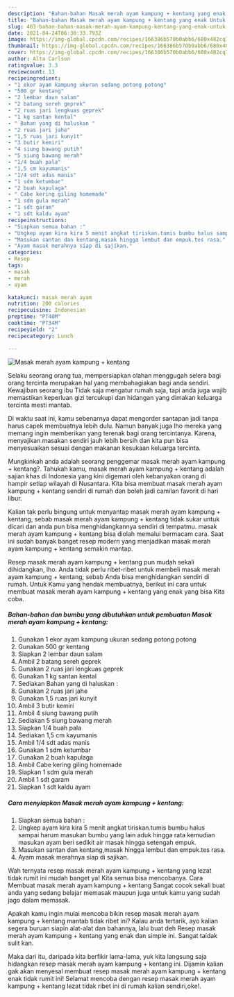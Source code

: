 ```yaml
---
description: "Bahan-bahan Masak merah ayam kampung + kentang yang enak Untuk Jualan"
title: "Bahan-bahan Masak merah ayam kampung + kentang yang enak Untuk Jualan"
slug: 463-bahan-bahan-masak-merah-ayam-kampung-kentang-yang-enak-untuk-jualan
date: 2021-04-24T06:30:33.793Z
image: https://img-global.cpcdn.com/recipes/166386b570b0abb6/680x482cq70/masak-merah-ayam-kampung-kentang-foto-resep-utama.jpg
thumbnail: https://img-global.cpcdn.com/recipes/166386b570b0abb6/680x482cq70/masak-merah-ayam-kampung-kentang-foto-resep-utama.jpg
cover: https://img-global.cpcdn.com/recipes/166386b570b0abb6/680x482cq70/masak-merah-ayam-kampung-kentang-foto-resep-utama.jpg
author: Alta Carlson
ratingvalue: 3.3
reviewcount: 13
recipeingredient:
- "1 ekor ayam kampung ukuran sedang potong potong"
- "500 gr kentang"
- "2 lembar daun salam"
- "2 batang sereh geprek"
- "2 ruas jari lengkuas geprek"
- "1 kg santan kental"
- " Bahan yang di haluskan "
- "2 ruas jari jahe"
- "1,5 ruas jari kunyit"
- "3 butir kemiri"
- "4 siung bawang putih"
- "5 siung bawang merah"
- "1/4 buah pala"
- "1,5 cm kayumanis"
- "1/4 sdt adas manis"
- "1 sdm ketumbar"
- "2 buah kapulaga"
- " Cabe kering giling homemade"
- "1 sdm gula merah"
- "1 sdt garam"
- "1 sdt kaldu ayam"
recipeinstructions:
- "Siapkan semua bahan :"
- "Ungkep ayam kira kira 5 menit angkat tiriskan.tumis bumbu halus sampai harum masukan bumbu yang lain aduk hingga rata kemudian masukan ayam beri sedikit air masak hingga setengah empuk."
- "Masukan santan dan kentang,masak hingga lembut dan empuk.tes rasa."
- "Ayam masak merahnya siap di sajikan."
categories:
- Resep
tags:
- masak
- merah
- ayam

katakunci: masak merah ayam 
nutrition: 200 calories
recipecuisine: Indonesian
preptime: "PT40M"
cooktime: "PT34M"
recipeyield: "2"
recipecategory: Lunch

---
```



![Masak merah ayam kampung + kentang](https://img-global.cpcdn.com/recipes/166386b570b0abb6/680x482cq70/masak-merah-ayam-kampung-kentang-foto-resep-utama.jpg)

Selaku seorang orang tua, mempersiapkan olahan menggugah selera bagi orang tercinta merupakan hal yang membahagiakan bagi anda sendiri. Kewajiban seorang ibu Tidak saja mengatur rumah saja, tapi anda juga wajib memastikan keperluan gizi tercukupi dan hidangan yang dimakan keluarga tercinta mesti mantab.

Di waktu  saat ini, kamu sebenarnya dapat mengorder santapan jadi tanpa harus capek membuatnya lebih dulu. Namun banyak juga lho mereka yang memang ingin memberikan yang terenak bagi orang tercintanya. Karena, menyajikan masakan sendiri jauh lebih bersih dan kita pun bisa menyesuaikan sesuai dengan makanan kesukaan keluarga tercinta. 



Mungkinkah anda adalah seorang penggemar masak merah ayam kampung + kentang?. Tahukah kamu, masak merah ayam kampung + kentang adalah sajian khas di Indonesia yang kini digemari oleh kebanyakan orang di hampir setiap wilayah di Nusantara. Kita bisa membuat masak merah ayam kampung + kentang sendiri di rumah dan boleh jadi camilan favorit di hari libur.

Kalian tak perlu bingung untuk menyantap masak merah ayam kampung + kentang, sebab masak merah ayam kampung + kentang tidak sukar untuk dicari dan anda pun bisa menghidangkannya sendiri di tempatmu. masak merah ayam kampung + kentang bisa diolah memalui bermacam cara. Saat ini sudah banyak banget resep modern yang menjadikan masak merah ayam kampung + kentang semakin mantap.

Resep masak merah ayam kampung + kentang pun mudah sekali dihidangkan, lho. Anda tidak perlu ribet-ribet untuk membeli masak merah ayam kampung + kentang, sebab Anda bisa menghidangkan sendiri di rumah. Untuk Kamu yang hendak membuatnya, berikut ini cara untuk membuat masak merah ayam kampung + kentang yang enak yang bisa Kita coba.

<!--inarticleads1-->

##### Bahan-bahan dan bumbu yang dibutuhkan untuk pembuatan Masak merah ayam kampung + kentang:

1. Gunakan 1 ekor ayam kampung ukuran sedang potong potong
1. Gunakan 500 gr kentang
1. Siapkan 2 lembar daun salam
1. Ambil 2 batang sereh geprek
1. Gunakan 2 ruas jari lengkuas geprek
1. Gunakan 1 kg santan kental
1. Sediakan  Bahan yang di haluskan :
1. Gunakan 2 ruas jari jahe
1. Gunakan 1,5 ruas jari kunyit
1. Ambil 3 butir kemiri
1. Ambil 4 siung bawang putih
1. Sediakan 5 siung bawang merah
1. Siapkan 1/4 buah pala
1. Sediakan 1,5 cm kayumanis
1. Ambil 1/4 sdt adas manis
1. Gunakan 1 sdm ketumbar
1. Gunakan 2 buah kapulaga
1. Ambil  Cabe kering giling homemade
1. Siapkan 1 sdm gula merah
1. Ambil 1 sdt garam
1. Siapkan 1 sdt kaldu ayam




<!--inarticleads2-->

##### Cara menyiapkan Masak merah ayam kampung + kentang:

1. Siapkan semua bahan :
1. Ungkep ayam kira kira 5 menit angkat tiriskan.tumis bumbu halus sampai harum masukan bumbu yang lain aduk hingga rata kemudian masukan ayam beri sedikit air masak hingga setengah empuk.
1. Masukan santan dan kentang,masak hingga lembut dan empuk.tes rasa.
1. Ayam masak merahnya siap di sajikan.




Wah ternyata resep masak merah ayam kampung + kentang yang lezat tidak rumit ini mudah banget ya! Kita semua bisa mencobanya. Cara Membuat masak merah ayam kampung + kentang Sangat cocok sekali buat anda yang sedang belajar memasak maupun juga untuk kamu yang sudah jago dalam memasak.

Apakah kamu ingin mulai mencoba bikin resep masak merah ayam kampung + kentang mantab tidak ribet ini? Kalau anda tertarik, ayo kalian segera buruan siapin alat-alat dan bahannya, lalu buat deh Resep masak merah ayam kampung + kentang yang enak dan simple ini. Sangat taidak sulit kan. 

Maka dari itu, daripada kita berfikir lama-lama, yuk kita langsung saja hidangkan resep masak merah ayam kampung + kentang ini. Dijamin kalian gak akan menyesal membuat resep masak merah ayam kampung + kentang enak tidak rumit ini! Selamat mencoba dengan resep masak merah ayam kampung + kentang lezat tidak ribet ini di rumah kalian sendiri,oke!.

